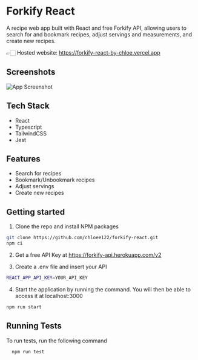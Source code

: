 
# Forkify React

A recipe web app built with React and free Forkify API, allowing users to search for and bookmark recipes, adjust servings and measurements, and create new recipes.

👉🏻 Hosted website: https://forkify-react-by-chloe.vercel.app


## Screenshots

![App Screenshot](https://github.com/user-attachments/assets/9f7970be-4b02-4391-aded-7f4bcbf2d29e)


## Tech Stack

- React
- Typescript
- TailwindCSS
- Jest


## Features

- Search for recipes
- Bookmark/Unbookmark recipes
- Adjust servings
- Create new recipes


## Getting started
1. Clone the repo and install NPM packages

```bash
git clone https://github.com/chloee122/forkify-react.git
npm ci
```

2. Get a free API Key at https://forkify-api.herokuapp.com/v2

3. Create a .env file and insert your API

```bash
REACT_APP_API_KEY=YOUR_API_KEY
```

4. Start the application by running the command. You will then be able to access it at localhost:3000

```bash
npm run start
```

## Running Tests

To run tests, run the following command

```bash
  npm run test
```

